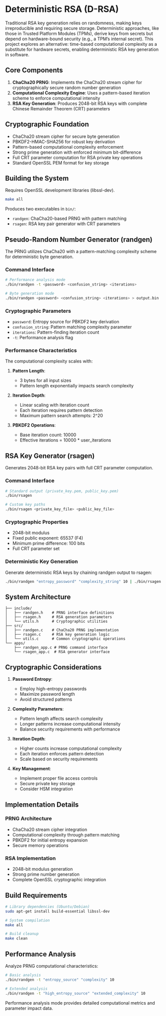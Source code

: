 # Deterministic RSA (D-RSA)

Traditional RSA key generation relies on randomness, making keys irreproducible and requiring secure storage. Deterministic approaches, like those in Trusted Platform Modules (TPMs), derive keys from secrets but depend on hardware-bound security (e.g., a TPM’s internal secret). This project explores an alternative: time-based computational complexity as a substitute for hardware secrets, enabling deterministic RSA key generation in software.

## Core Components

1. **ChaCha20 PRNG**: Implements the ChaCha20 stream cipher for cryptographically secure random number generation
2. **Computational Complexity Engine**: Uses a pattern-based iteration scheme to enforce computational intensity
3. **RSA Key Generation**: Produces 2048-bit RSA keys with complete Chinese Remainder Theorem (CRT) parameters

## Cryptographic Foundation

- ChaCha20 stream cipher for secure byte generation
- PBKDF2-HMAC-SHA256 for robust key derivation
- Pattern-based computational complexity enforcement
- Strong prime generation with enforced minimum bit-difference
- Full CRT parameter computation for RSA private key operations
- Standard OpenSSL PEM format for key storage

## Building the System

Requires OpenSSL development libraries (libssl-dev).

```bash
make all
```

Produces two executables in `bin/`:
- `randgen`: ChaCha20-based PRNG with pattern matching
- `rsagen`: RSA key pair generator with CRT parameters

## Pseudo-Random Number Generator (randgen)

The PRNG utilizes ChaCha20 with a pattern-matching complexity scheme for deterministic byte generation.

### Command Interface

```bash
# Performance analysis mode
./bin/randgen -t <password> <confusion_string> <iterations>

# Byte generation mode
./bin/randgen <password> <confusion_string> <iterations> > output.bin
```

### Cryptographic Parameters

- `password`: Entropy source for PBKDF2 key derivation
- `confusion_string`: Pattern matching complexity parameter
- `iterations`: Pattern-finding iteration count
- `-t`: Performance analysis flag

### Performance Characteristics

The computational complexity scales with:

1. **Pattern Length**: 
   - 3 bytes for all input sizes
   - Pattern length exponentially impacts search complexity

2. **Iteration Depth**: 
   - Linear scaling with iteration count
   - Each iteration requires pattern detection
   - Maximum pattern search attempts: 2^20

3. **PBKDF2 Operations**:
   - Base iteration count: 10000
   - Effective iterations = 10000 * user_iterations

## RSA Key Generator (rsagen)

Generates 2048-bit RSA key pairs with full CRT parameter computation.

### Command Interface

```bash
# Standard output (private_key.pem, public_key.pem)
./bin/rsagen

# Custom key paths
./bin/rsagen <private_key_file> <public_key_file>
```

### Cryptographic Properties

- 2048-bit modulus
- Fixed public exponent: 65537 (F4)
- Minimum prime difference: 100 bits
- Full CRT parameter set

### Deterministic Key Generation

Generate deterministic RSA keys by chaining randgen output to rsagen:

```bash
./bin/randgen "entropy_password" "complexity_string" 10 | ./bin/rsagen priv.pem pub.pem
```

## System Architecture

```
├── include/
│   ├── randgen.h    # PRNG interface definitions
│   ├── rsagen.h     # RSA generation parameters
│   └── utils.h      # Cryptographic utilities
├── src/
│   ├── randgen.c    # ChaCha20 PRNG implementation
│   ├── rsagen.c     # RSA key generation logic
│   └── utils.c      # Common cryptographic operations
└── apps/
    ├── randgen_app.c # PRNG command interface 
    └── rsagen_app.c  # RSA generator interface
```

## Cryptographic Considerations

1. **Password Entropy**:
   - Employ high-entropy passwords
   - Maximize password length
   - Avoid structured patterns

2. **Complexity Parameters**:
   - Pattern length affects search complexity
   - Longer patterns increase computational intensity
   - Balance security requirements with performance

3. **Iteration Depth**:
   - Higher counts increase computational complexity
   - Each iteration enforces pattern detection
   - Scale based on security requirements

4. **Key Management**:
   - Implement proper file access controls
   - Secure private key storage
   - Consider HSM integration

## Implementation Details

### PRNG Architecture
- ChaCha20 stream cipher integration
- Computational complexity through pattern matching
- PBKDF2 for initial entropy expansion
- Secure memory operations

### RSA Implementation
- 2048-bit modulus generation
- Strong prime number generation
- Complete OpenSSL cryptographic integration

## Build Requirements

```bash
# Library dependencies (Ubuntu/Debian)
sudo apt-get install build-essential libssl-dev

# System compilation
make all

# Build cleanup
make clean
```

## Performance Analysis

Analyze PRNG computational characteristics:

```bash
# Basic analysis
./bin/randgen -t "entropy_source" "complexity" 10

# Extended analysis
./bin/randgen -t "high_entropy_source" "extended_complexity" 10
```

Performance analysis mode provides detailed computational metrics and parameter impact data.